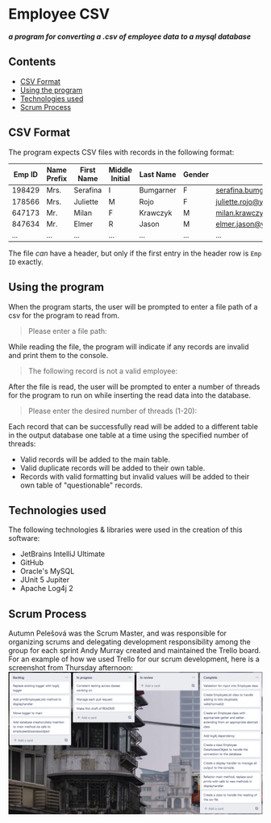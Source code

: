 # Employee CSV
***a program for converting a .csv of employee data to a mysql database***

## Contents
- [CSV Format](README.md#csv-format)
- [Using the program](README.md#using-the-program)
- [Technologies used](README.md#technologies-used)
- [Scrum Process](README.md#scrum-process)

## CSV Format
The program expects CSV files with records in the following format:

|Emp ID|Name Prefix|First Name|Middle Initial|Last Name|Gender|E-Mail|Date of Birth|Date of Joining|Salary
|---|---|---|---|---|---|---|---|---|---|
|198429|Mrs.|Serafina|I|Bumgarner|F|serafina.bumgarner@exxonmobil.com|9/21/1982|2/1/2008|69294|
|178566|Mrs.|Juliette|M|Rojo|F|juliette.rojo@yahoo.co.uk|5/8/1967|6/4/2011|193912|
|647173|Mr.|Milan|F|Krawczyk|M|milan.krawczyk@hotmail.com|4/4/1980|1/19/2012|123681|
|847634|Mr.|Elmer|R|Jason|M|elmer.jason@yahoo.com|4/9/1996|5/28/2017|93504|
|...|...|...|...|...|...|...|...|...|...|

The file *can* have a header, but only if the first entry in the header row is `Emp ID` exactly.

## Using the program
When the program starts, the user will be prompted to enter a file path of a csv for the program to read from.
> Please enter a file path: 

While reading the file, the program will indicate if any records are invalid and print them to the console.
> The following record is not a valid employee: 

After the file is read, the user will be prompted to enter a number of threads for the program to run on while inserting the read data into the database.
> Please enter the desired number of threads (1-20):

Each record that can be successfully read will be added to a different table in the output database one table at a time using the specified number of threads:
- Valid records will be added to the main table.
- Valid duplicate records will be added to their own table.
- Records with valid formatting but invalid values will be added to their own table of "questionable" records.

## Technologies used
The following technologies & libraries were used in the creation of this software:
- JetBrains IntelliJ Ultimate
- GitHub
- Oracle's MySQL
- JUnit 5 Jupiter
- Apache Log4j 2

## Scrum Process
Autumn Pelešová was the Scrum Master, and was responsible for organizing scrums and delegating development responsibility among the group for each sprint
Andy Murray created and maintained the Trello board.
For an example of how we used Trello for our scrum development, here is a screenshot from Thursday afternoon:
![Trello Thu PM](img/trello-thu-pm.png)